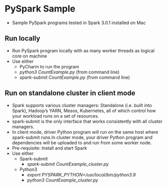 # PySpark Sample
- Sample PySpark programs tested in Spark 3.0.1 installed on Mac
## Run locally
- Run PySpark program locally with as many worker threads as logical core on machine
- Use either
  - PyCharm to run the program
  - *python3 CountExample.py* (from command line)
  - *spark-submit CountExample.py* (from command line)
## Run on standalone cluster in client mode
- Spark supports various cluster managers: Standalone (i.e. built into Spark), Hadoop’s YARN, Mesos, Kubernetes, all of which control how your workload runs on a set of resources.
- spark-submit is the only interface that works consistently with all cluster managers.
- In client mode, driver Python program will run on the same host where spark-submit runs.In cluster mode, your driver Python program and dependencies will be uploaded to and run from some worker node.
- Pre-requisite: Install and start Spark
- Use either
  - Spark-submit
    - *spark-submit CountExample_cluster.py*
  - Python3
    - *export PYSPARK_PYTHON=/usr/local/bin/python3.9*
    - *python3 CountExample_cluster.py*
